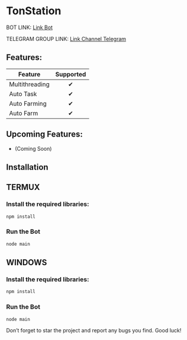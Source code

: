 # TonStation

BOT LINK: [Link Bot](https://t.me/tonstationgames_bot/app?startapp=ref_vscol8yhnhitcvfuneaand)

TELEGRAM GROUP LINK: [Link Channel Telegram](https://t.me/UxScript)

## Features:
| Feature                        | Supported |
|--------------------------------|:---------:|
| Multithreading                 |     ✔     |
| Auto Task                       |     ✔     |
| Auto Farming                      |     ✔     |
| Auto Farm              |     ✔     |

## Upcoming Features:
- (Coming Soon)

## Installation

## TERMUX
### Install the required libraries:
```bash
npm install
```
### Run the Bot   
```bash
node main
```

## WINDOWS
### Install the required libraries:
```bash
npm install
```
### Run the Bot   
```bash
node main
```

Don’t forget to star the project and report any bugs you find. Good luck!
